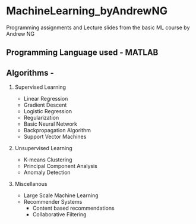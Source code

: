# MachineLearning_byAndrewNG

Programming assignments and Lecture slides from the basic ML course by Andrew NG

## Programming Language used - MATLAB

## Algorithms - 
1. Supervised Learning
    - Linear Regression
    - Gradient Descent
    - Logistic Regression
    - Regularization
    - Basic Neural Network
    - Backpropagation Algorithm
    - Support Vector Machines

2. Unsupervised Learning
    - K-means Clustering
    - Principal Component Analysis
    - Anomaly Detection
   
3. Miscellanous
    - Large Scale Machine Learning
    - Recommender Systems
        - Content based recommendations
        - Collaborative Filtering

